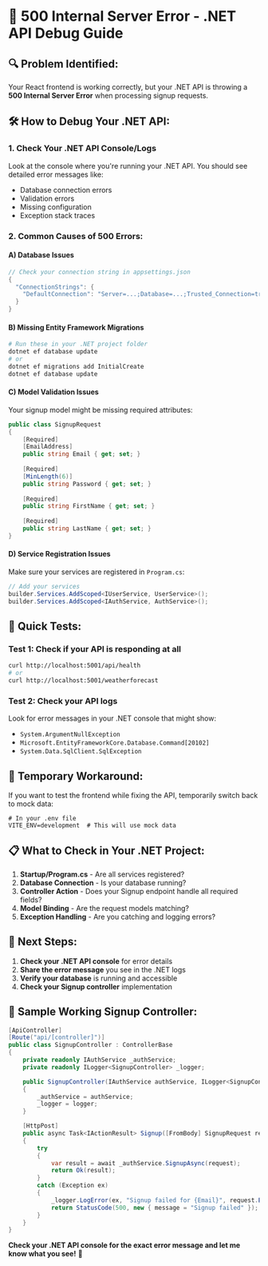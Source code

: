 # 🚨 500 Internal Server Error - .NET API Debug Guide

## 🔍 **Problem Identified:**
Your React frontend is working correctly, but your .NET API is throwing a **500 Internal Server Error** when processing signup requests.

## 🛠 **How to Debug Your .NET API:**

### 1. **Check Your .NET API Console/Logs**
Look at the console where you're running your .NET API. You should see detailed error messages like:
- Database connection errors
- Validation errors
- Missing configuration
- Exception stack traces

### 2. **Common Causes of 500 Errors:**

#### **A) Database Issues**
```csharp
// Check your connection string in appsettings.json
{
  "ConnectionStrings": {
    "DefaultConnection": "Server=...;Database=...;Trusted_Connection=true;"
  }
}
```

#### **B) Missing Entity Framework Migrations**
```bash
# Run these in your .NET project folder
dotnet ef database update
# or
dotnet ef migrations add InitialCreate
dotnet ef database update
```

#### **C) Model Validation Issues**
Your signup model might be missing required attributes:
```csharp
public class SignupRequest
{
    [Required]
    [EmailAddress]
    public string Email { get; set; }
    
    [Required]
    [MinLength(6)]
    public string Password { get; set; }
    
    [Required]
    public string FirstName { get; set; }
    
    [Required]
    public string LastName { get; set; }
}
```

#### **D) Service Registration Issues**
Make sure your services are registered in `Program.cs`:
```csharp
// Add your services
builder.Services.AddScoped<IUserService, UserService>();
builder.Services.AddScoped<IAuthService, AuthService>();
```

## 🧪 **Quick Tests:**

### Test 1: Check if your API is responding at all
```bash
curl http://localhost:5001/api/health
# or
curl http://localhost:5001/weatherforecast
```

### Test 2: Check your API logs
Look for error messages in your .NET console that might show:
- `System.ArgumentNullException`
- `Microsoft.EntityFrameworkCore.Database.Command[20102]`
- `System.Data.SqlClient.SqlException`

## 🔧 **Temporary Workaround:**

If you want to test the frontend while fixing the API, temporarily switch back to mock data:

```env
# In your .env file
VITE_ENV=development  # This will use mock data
```

## 📋 **What to Check in Your .NET Project:**

1. **Startup/Program.cs** - Are all services registered?
2. **Database Connection** - Is your database running?
3. **Controller Action** - Does your Signup endpoint handle all required fields?
4. **Model Binding** - Are the request models matching?
5. **Exception Handling** - Are you catching and logging errors?

## 🎯 **Next Steps:**

1. **Check your .NET API console** for error details
2. **Share the error message** you see in the .NET logs
3. **Verify your database** is running and accessible
4. **Check your Signup controller** implementation

## 📄 **Sample Working Signup Controller:**

```csharp
[ApiController]
[Route("api/[controller]")]
public class SignupController : ControllerBase
{
    private readonly IAuthService _authService;
    private readonly ILogger<SignupController> _logger;

    public SignupController(IAuthService authService, ILogger<SignupController> logger)
    {
        _authService = authService;
        _logger = logger;
    }

    [HttpPost]
    public async Task<IActionResult> Signup([FromBody] SignupRequest request)
    {
        try
        {
            var result = await _authService.SignupAsync(request);
            return Ok(result);
        }
        catch (Exception ex)
        {
            _logger.LogError(ex, "Signup failed for {Email}", request.Email);
            return StatusCode(500, new { message = "Signup failed" });
        }
    }
}
```

**Check your .NET API console for the exact error message and let me know what you see!** 🚀
